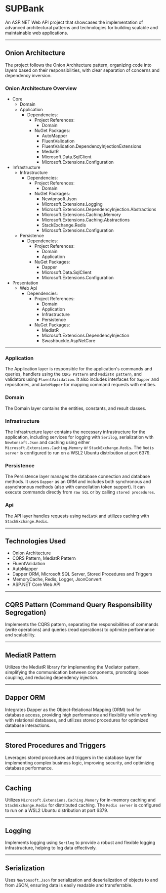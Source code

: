 # SUPBank
An ASP.NET Web API project that showcases the implementation of advanced architectural patterns and technologies for building scalable and maintainable web applications.

---

## Onion Architecture
The project follows the Onion Architecture pattern, organizing code into layers based on their responsibilities, with clear separation of concerns and dependency inversion.

### Onion Architecture Overview
- Core
  - Domain
  - Application
    - Dependencies:
      - Project References:
        - Domain
      - NuGet Packages:
        - AutoMapper
        - FluentValidation
        - FluentValidation.DependencyInjectionExtensions
        - MediatR
        - Microsoft.Data.SqlClient
        - Microsoft.Extensions.Configuration
- Infrastructure
  - Infrastructure
    - Dependencies:
      - Project References:
        - Domain
      - NuGet Packages:
        - Newtonsoft.Json
        - Microsoft.Extensions.Logging
        - Microsoft.Extensions.DependencyInjection.Abstractions
        - Microsoft.Extensions.Caching.Memory
        - Microsoft.Extensions.Caching.Abstractions
        - StackExchange.Redis
        - Microsoft.Extensions.Configuration
  - Persistence
    - Dependencies:
      - Project References:
        - Domain
        - Application
      - NuGet Packages:
        - Dapper
        - Microsoft.Data.SqlClient
        - Microsoft.Extensions.Configuration
- Presentation
  - Web Api
    - Dependencies:
      - Project References:
        - Domain
        - Application
        - Infrastructure
        - Persistence
      - NuGet Packages:
        - MediatR
        - Microsoft.Extensions.DependencyInjection
        - Swashbuckle.AspNetCore

---

### Application
The Application layer is responsible for the application's commands and queries, handlers using the `CQRS Pattern` and `MediatR pattern`, and validators using `FluentValidation`. It also includes interfaces for `Dapper` and repositories, and `AutoMapper` for mapping command requests with entities.

### Domain
The Domain layer contains the entities, constants, and result classes.

### Infrastructure
The Infrastructure layer contains the necessary infrastructure for the application, including services for logging with `Serilog`, serialization with `Newtonsoft.Json` and caching using either `Microsoft.Extensions.Caching.Memory` or `StackExchange.Redis`. The `Redis server` is configured to run on a WSL2 Ubuntu distribution at port 6379.

### Persistence
The Persistence layer manages the database connection and database methods. It uses `Dapper` as an ORM and includes both synchronous and asynchronous methods (also with cancellation token support). It can execute commands directly from `raw SQL` or by calling `stored procedures`.

### Api
The API layer handles requests using `MediatR` and utilizes caching with `StackExchange.Redis`.

---

## Technologies Used

* Onion Architecture
* CQRS Pattern, MediatR Pattern
* FluentValidation
* AutoMapper
* Dapper ORM, Microsoft SQL Server, Stored Procedures and Triggers
* MemoryCache, Redis, Logger, JsonConvert
* ASP.NET Core Web API

---

## CQRS Pattern (Command Query Responsibility Segregation)
Implements the CQRS pattern, separating the responsibilities of commands (write operations) and queries (read operations) to optimize performance and scalability.

---

## MediatR Pattern
Utilizes the MediatR library for implementing the Mediator pattern, simplifying the communication between components, promoting loose coupling, and reducing dependency injection.

---

## Dapper ORM
Integrates Dapper as the Object-Relational Mapping (ORM) tool for database access, providing high performance and flexibility while working with relational databases, and utilizes stored procedures for optimized database interactions.

---

## Stored Procedures and Triggers
Leverages stored procedures and triggers in the database layer for implementing complex business logic, improving security, and optimizing database performance.

---

## Caching
Utilizes `Microsoft.Extensions.Caching.Memory` for in-memory caching and `StackExchange.Redis` for distributed caching.
The `Redis server` is configured to run on a WSL2 Ubuntu distribution at port 6379.

---

## Logging
Implements logging using `Serilog` to provide a robust and flexible logging infrastructure, helping to log data effectively.

---

## Serialization
Uses `Newtonsoft.Json` for serialization and deserialization of objects to and from JSON, ensuring data is easily readable and transferrable.
